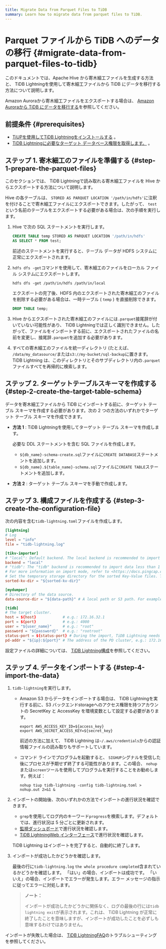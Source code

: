 ```yaml
---
title: Migrate Data from Parquet Files to TiDB
summary: Learn how to migrate data from parquet files to TiDB.
---
```


# Parquet ファイルから TiDB へのデータの移行 {#migrate-data-from-parquet-files-to-tidb}

このドキュメントでは、Apache Hive から寄木細工ファイルを生成する方法と、 TiDB Lightningを使用して寄木細工ファイルから TiDB にデータを移行する方法について説明します。

Amazon Auroraから寄木細工ファイルをエクスポートする場合は、 [Amazon Auroraから TiDB にデータを移行する](/migrate-aurora-to-tidb.md)を参照してください。

## 前提条件 {#prerequisites}

-   [TiUPを使用してTiDB Lightningをインストールする](/migration-tools.md) 。
-   [TiDB Lightningに必要なターゲット データベース権限を取得します。](/tidb-lightning/tidb-lightning-faq.md#what-are-the-privilege-requirements-for-the-target-database) 。

## ステップ 1. 寄木細工のファイルを準備する {#step-1-prepare-the-parquet-files}

このセクションでは、 TiDB Lightningで読み取れる寄木細工ファイルを Hive からエクスポートする方法について説明します。

Hive の各テーブルは、 `STORED AS PARQUET LOCATION '/path/in/hdfs'`に注釈を付けることで寄木細工ファイルにエクスポートできます。したがって、 `test`という名前のテーブルをエクスポートする必要がある場合は、次の手順を実行します。

1.  Hive で次の SQL ステートメントを実行します。

    ```sql
    CREATE TABLE temp STORED AS PARQUET LOCATION '/path/in/hdfs'
    AS SELECT * FROM test;
    ```

    前述のステートメントを実行すると、テーブル データが HDFS システムに正常にエクスポートされます。

2.  `hdfs dfs -get`コマンドを使用して、寄木細工のファイルをローカル ファイル システムにエクスポートします。

    ```shell
    hdfs dfs -get /path/in/hdfs /path/in/local
    ```

    エクスポートの完了後、HDFS 内のエクスポートされた寄木細工のファイルを削除する必要がある場合は、一時テーブル ( `temp` ) を直接削除できます。

    ```sql
    DROP TABLE temp;
    ```

3.  Hive からエクスポートされた寄木細工のファイルには`.parquet`接尾辞が付いていない可能性があり、 TiDB Lightningでは正しく識別できません。したがって、ファイルをインポートする前に、エクスポートされたファイルの名前を変更し、接尾辞`.parquet`を追加する必要があります。

4.  すべての寄木細工のファイルを統一ディレクトリ (たとえば、 `/data/my_datasource/`または`s3://my-bucket/sql-backup`に置きます。 TiDB Lightning は、このディレクトリとそのサブディレクトリ内の`.parquet`ファイルすべてを再帰的に検索します。

## ステップ 2. ターゲットテーブルスキーマを作成する {#step-2-create-the-target-table-schema}

データを寄木細工ファイルから TiDB にインポートする前に、ターゲット テーブル スキーマを作成する必要があります。次の 2 つの方法のいずれかでターゲット テーブル スキーマを作成できます。

-   **方法 1** : TiDB Lightningを使用してターゲット テーブル スキーマを作成します。

    必要な DDL ステートメントを含む SQL ファイルを作成します。

    -   `${db_name}-schema-create.sql`ファイルに`CREATE DATABASE`ステートメントを追加します。
    -   `${db_name}.${table_name}-schema.sql`ファイルに`CREATE TABLE`ステートメントを追加します。

-   **方法 2** : ターゲット テーブル スキーマを手動で作成します。

## ステップ 3. 構成ファイルを作成する {#step-3-create-the-configuration-file}

次の内容を含む`tidb-lightning.toml`ファイルを作成します。

```toml
[lightning]
# Log
level = "info"
file = "tidb-lightning.log"

[tikv-importer]
# "local": Default backend. The local backend is recommended to import large volumes of data (1 TiB or more). During the import, the target TiDB cluster cannot provide any service.
backend = "local"
# "tidb": The "tidb" backend is recommended to import data less than 1 TiB. During the import, the target TiDB cluster can provide service normally.
# For more information on import mode, refer to <https://docs.pingcap.com/tidb/stable/tidb-lightning-overview#tidb-lightning-architecture>
# Set the temporary storage directory for the sorted Key-Value files. The directory must be empty, and the storage space must be greater than the size of the dataset to be imported. For better import performance, it is recommended to use a directory different from `data-source-dir` and use flash storage, which can use I/O exclusively.
sorted-kv-dir = "${sorted-kv-dir}"

[mydumper]
# Directory of the data source.
data-source-dir = "${data-path}" # A local path or S3 path. For example, 's3://my-bucket/sql-backup'.

[tidb]
# The target cluster.
host = ${host}            # e.g.: 172.16.32.1
port = ${port}            # e.g.: 4000
user = "${user_name}"     # e.g.: "root"
password = "${password}"  # e.g.: "rootroot"
status-port = ${status-port} # During the import, TiDB Lightning needs to obtain the table schema information from the TiDB status port. e.g.: 10080
pd-addr = "${ip}:${port}" # The address of the PD cluster, e.g.: 172.16.31.3:2379. TiDB Lightning obtains some information from PD. When backend = "local", you must specify status-port and pd-addr correctly. Otherwise, the import will be abnormal.
```

設定ファイルの詳細については、 [TiDB Lightning構成](/tidb-lightning/tidb-lightning-configuration.md)を参照してください。

## ステップ 4. データをインポートする {#step-4-import-the-data}

1.  `tidb-lightning`を実行します。

    -   Amazon S3 からデータをインポートする場合は、 TiDB Lightningを実行する前に、S3 バックエンドstorageへのアクセス権限を持つアカウントの SecretKey と AccessKey を環境変数として設定する必要があります。

        ```shell
        export AWS_ACCESS_KEY_ID=${access_key}
        export AWS_SECRET_ACCESS_KEY=${secret_key}
        ```

        前述の方法に加えて、 TiDB Lightning は`~/.aws/credentials`からの認証情報ファイルの読み取りもサポートしています。

    -   コマンド ラインでプログラムを起動すると、 `SIGHUP`シグナルを受信した後にプロセスが予期せず終了する可能性があります。この場合、 `nohup`または`screen`ツールを使用してプログラムを実行することをお勧めします。例えば：

        ```shell
        nohup tiup tidb-lightning -config tidb-lightning.toml > nohup.out 2>&1 &
        ```

2.  インポートの開始後、次のいずれかの方法でインポートの進行状況を確認できます。

    -   `grep`を使用してログ内のキーワード`progress`を検索します。デフォルトでは、進行状況は 5 分ごとに更新されます。
    -   [監視ダッシュボード](/tidb-lightning/monitor-tidb-lightning.md)で進行状況を確認します。
    -   [TiDB LightningWeb インターフェース](/tidb-lightning/tidb-lightning-web-interface.md)で進行状況を確認します。

    TiDB Lightning はインポートを完了すると、自動的に終了します。

3.  インポートが成功したかどうかを確認します。

    最後の行に`tidb-lightning.log` `the whole procedure completed`含まれているかどうかを確認します。 「はい」の場合、インポートは成功です。 「いいえ」の場合、インポートでエラーが発生します。エラー メッセージの指示に従ってエラーに対処します。

    > **ノート：**
    >
    > インポートが成功したかどうかに関係なく、ログの最後の行には`tidb lightning exit`が表示されます。これは、 TiDB Lightning が正常に終了したことを意味しますが、インポートが成功したことを必ずしも意味するわけではありません。

インポートが失敗した場合は、 [TiDB LightningFAQ](/tidb-lightning/tidb-lightning-faq.md)のトラブルシューティングを参照してください。

